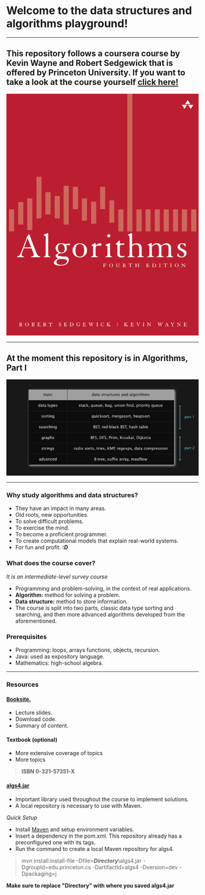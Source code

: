 # Welcome to the data structures and algorithms playground!

---

## This repository follows a coursera course by Kevin Wayne and Robert Sedgewick that is offered by Princeton University. If you want to take a look at the course yourself [click here!](https://www.coursera.org/learn/algorithms-part1)

![algorithms-book](imgs/algorithms-fourth-edition.png)

---

## At the moment this repository is in Algorithms, Part I

![img.png](imgs/topics-covered.png)

---

### Why study algorithms and data structures?
- They have an impact in many areas.
- Old roots, new opportunities.
- To solve difficult problems.
- To exercise the mind.
- To become a proficient programmer.
- To create computational models that explain real-world systems.
- For fun and profit. ***:D***

### What does the course cover?
*It is an intermediate-level survey course*
- Programming and problem-solving, in the context of real applications.
- **Algorithm:** method for solving a problem.
- **Data structure:** method to store information.
- The course is split into two parts, classic data type sorting and searching, and then more advanced algorithms developed from the aforementioned.

### Prerequisites
- Programming: loops, arrays functions, objects, recursion.
- Java: used as expository language.
- Mathematics: high-school algebra.

---
### Resources
#### [Booksite.](https://algs4.cs.princeton.edu/home/)
- Lecture slides.
- Download code.
- Summary of content.

#### Textbook (optional)
- More extensive coverage of topics
- More topics
> **ISBN 0-321-57351-X**

#### [algs4.jar](https://algs4.cs.princeton.edu/code/)
- Important library used throughout the course to implement solutions.
- A local repository is necessary to use with Maven.

*Quick Setup*

- Install [Maven](https://maven.apache.org/download.cgi) and setup environment variables.
- Insert a dependency in the pom.xml. This repository already has a preconfigured one with its tags.
- Run the command to create a local Maven repository for algs4.
> mvn install:install-file -Dfile=***Directory***\algs4.jar -DgroupId=edu.princeton.cs -DartifactId=algs4 -Dversion=dev -Dpackaging=j

**Make sure to replace "Directory" with where you saved algs4.jar**
